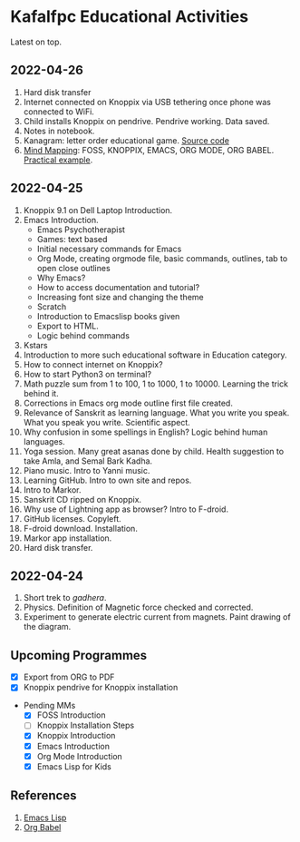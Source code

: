 # Kafalfpc Educational Activities

Latest on top. 

## 2022-04-26
1. Hard disk transfer
2. Internet connected on Knoppix via USB tethering once phone was connected to WiFi.
3. Child installs Knoppix on pendrive. Pendrive working. Data saved. 
4. Notes in notebook. 
5. Kanagram: letter order educational game. [Source code](https://github.com/KDE/kanagram)
6. [Mind Mapping](fossknoppixemacslispintro.pdf): FOSS, KNOPPIX, EMACS, ORG MODE, ORG BABEL. [Practical example](screenshot_2022-04-26.png). 

## 2022-04-25
1. Knoppix 9.1 on Dell Laptop Introduction.
2. Emacs Introduction. 
    - Emacs Psychotherapist
    - Games: text based
    - Initial necessary commands for Emacs
    - Org Mode, creating orgmode file, basic commands, outlines, tab to open close outlines
    -  Why Emacs? 
    - How to access documentation and tutorial? 
    - Increasing font size and changing the theme
    - Scratch
    - Introduction to Emacslisp books given
    - Export to HTML. 
    - Logic behind commands
3. Kstars
4. Introduction to more such educational software in Education category. 
5. How to connect internet on Knoppix? 
6. How to start Python3 on terminal? 
7. Math puzzle sum from 1 to 100, 1 to 1000, 1 to 10000. Learning the trick behind it. 
8. Corrections in Emacs org mode outline first file created. 
9. Relevance of Sanskrit as learning language. What you write you speak. What you speak you write. Scientific aspect. 
10. Why confusion in some spellings in English? Logic behind human languages. 
11. Yoga session. Many great asanas done by child. Health suggestion to take Amla, and Semal Bark Kadha. 
12. Piano music. Intro to Yanni music. 
13. Learning GitHub. Intro to own site and repos.
14. Intro to Markor.
15. Sanskrit CD ripped on Knoppix.
16. Why use of Lightning app as browser? Intro to F-droid. 
17. GitHub licenses. Copyleft. 
18. F-droid download. Installation.
19. Markor app installation. 
20. Hard disk transfer.

## 2022-04-24
1. Short trek to _gadhera_. 
2. Physics. Definition of Magnetic force checked and corrected. 
3. Experiment to generate electric current from magnets. Paint drawing of the diagram. 

## Upcoming Programmes
- [x] Export from ORG to PDF
- [x] Knoppix pendrive for Knoppix installation
- Pending MMs 
    - [x] FOSS Introduction
    - [ ] Knoppix Installation Steps
    - [x] Knoppix Introduction
    - [x] Emacs Introduction
    - [x] Org Mode Introduction
    - [x] Emacs Lisp for Kids 

## References
1. [Emacs Lisp](https://www.gnu.org/software/emacs/manual/pdf/eintr.pdf) 
2. [Org Babel](https://www.jstatsoft.org/article/download/v046i03/557)
